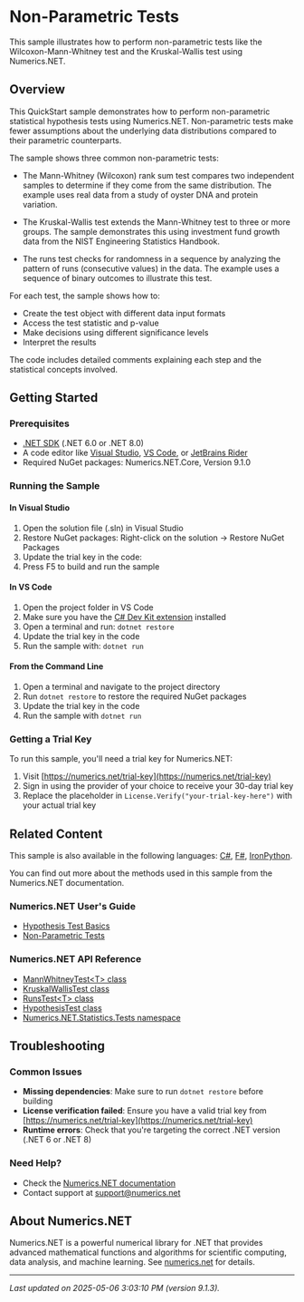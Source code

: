 # Non-Parametric Tests

This sample illustrates how to perform non-parametric tests like the Wilcoxon-Mann-Whitney test and the Kruskal-Wallis test using Numerics.NET.

## Overview

This QuickStart sample demonstrates how to perform non-parametric statistical hypothesis tests using 
Numerics.NET. Non-parametric tests make fewer assumptions about the underlying data distributions 
compared to their parametric counterparts.

The sample shows three common non-parametric tests:

- The Mann-Whitney (Wilcoxon) rank sum test compares two independent samples to determine if they 
  come from the same distribution. The example uses real data from a study of oyster DNA and protein 
  variation.

- The Kruskal-Wallis test extends the Mann-Whitney test to three or more groups. The sample 
  demonstrates this using investment fund growth data from the NIST Engineering Statistics Handbook.

- The runs test checks for randomness in a sequence by analyzing the pattern of runs (consecutive 
  values) in the data. The example uses a sequence of binary outcomes to illustrate this test.

For each test, the sample shows how to:
- Create the test object with different data input formats
- Access the test statistic and p-value
- Make decisions using different significance levels
- Interpret the results

The code includes detailed comments explaining each step and the statistical concepts involved.


## Getting Started

### Prerequisites

- [.NET SDK](https://dotnet.microsoft.com/download) (.NET 6.0 or .NET 8.0)
- A code editor like [Visual Studio](https://visualstudio.microsoft.com/), [VS Code](https://code.visualstudio.com/), or [JetBrains Rider](https://www.jetbrains.com/rider/)
- Required NuGet packages: Numerics.NET.Core, Version 9.1.0

### Running the Sample

#### In Visual Studio
1. Open the solution file (.sln) in Visual Studio
2. Restore NuGet packages: Right-click on the solution → Restore NuGet Packages
3. Update the trial key in the code:
4. Press F5 to build and run the sample

#### In VS Code

1. Open the project folder in VS Code
2. Make sure you have the [C# Dev Kit extension](https://marketplace.visualstudio.com/items?itemName=ms-dotnettools.csdevkit) installed
3. Open a terminal and run: `dotnet restore`
4. Update the trial key in the code 
5. Run the sample with: `dotnet run`

#### From the Command Line

1. Open a terminal and navigate to the project directory
2. Run `dotnet restore` to restore the required NuGet packages
3. Update the trial key in the code
4. Run the sample with `dotnet run`

### Getting a Trial Key

To run this sample, you'll need a trial key for Numerics.NET:

1. Visit [https://numerics.net/trial-key](https://numerics.net/trial-key)
2. Sign in using the provider of your choice to receive your 30-day trial key
3. Replace the placeholder in `License.Verify("your-trial-key-here")` with your actual trial key

## Related Content

This sample is also available in the following languages: 
[C#](https://github.com/NumericsDotNet/quickstart-csharp/tree/net8.0/statistics/hypothesis-tests/non-parametric-tests), [F#](https://github.com/NumericsDotNet/quickstart-fsharp/tree/net8.0/statistics/hypothesis-tests/non-parametric-tests), [IronPython](https://github.com/NumericsDotNet/quickstart-ironpython/tree/net8.0/statistics/hypothesis-tests/non-parametric-tests).

You can find out more about the methods used in this sample from the Numerics.NET documentation.

### Numerics.NET User's Guide

- [Hypothesis Test Basics](https://numerics.net/documentation/latest/statistics/hypothesis-tests/hypothesis-test-basics)
- [Non-Parametric Tests](https://numerics.net/documentation/latest/statistics/hypothesis-tests/non-parametric-tests)

### Numerics.NET API Reference

- [MannWhitneyTest&lt;T&gt; class](https://numerics.net/documentation/latest/reference/numerics.net.statistics.tests.mannwhitneytest-1)
- [KruskalWallisTest class](https://numerics.net/documentation/latest/reference/numerics.net.statistics.tests.kruskalwallistest)
- [RunsTest&lt;T&gt; class](https://numerics.net/documentation/latest/reference/numerics.net.statistics.tests.runstest-1)
- [HypothesisTest class](https://numerics.net/documentation/latest/reference/numerics.net.statistics.tests.hypothesistest)
- [Numerics.NET.Statistics.Tests namespace](https://numerics.net/documentation/latest/reference/numerics.net.statistics.tests)


## Troubleshooting

### Common Issues

- **Missing dependencies**: Make sure to run `dotnet restore` before building
- **License verification failed**: Ensure you have a valid trial key from [https://numerics.net/trial-key](https://numerics.net/trial-key)
- **Runtime errors**: Check that you're targeting the correct .NET version (.NET 6 or .NET 8)

### Need Help?

- Check the [Numerics.NET documentation](https://numerics.net/documentation/)
- Contact support at [support@numerics.net](mailto:support@numerics.net?subject=NonParametricTests%20QuickStart%20Sample%20%28Visual+Basic%29)

## About Numerics.NET

Numerics.NET is a powerful numerical library for .NET that provides advanced mathematical 
functions and algorithms for scientific computing, data analysis, and machine learning.
See [numerics.net](https://numerics.net) for details.

---

_Last updated on 2025-05-06 3:03:10 PM (version 9.1.3)._
